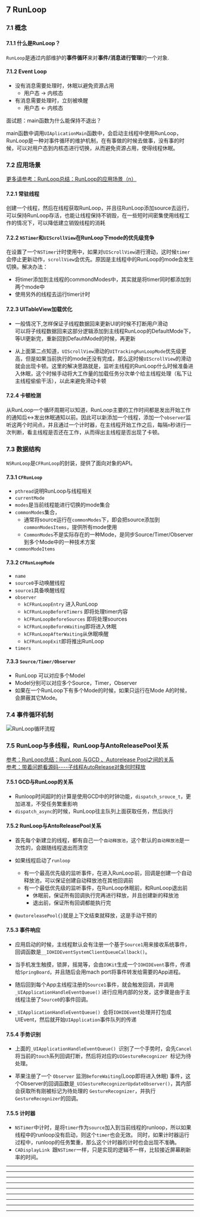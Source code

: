 ## 7 RunLoop


### 7.1 概念

#### 7.1.1 什么是RunLoop？

`RunLoop`是通过内部维护的**事件循环**来对**事件/消息进行管理**的一个对象.

#### 7.1.2 Event Loop

- 没有消息需要处理时，休眠以避免资源占用
	- 用户态 -> 内核态
- 有消息需要处理时，立刻被唤醒
	- 用户态 <- 内核态


面试题：main函数为什么能保持不退出？

main函数中调用`UIAplicationMain`函数中，会启动主线程中使用RunLoop，RunLoop是一种对事件循环的维护机制，在有事做的时候去做事，没有事的时候，可以对用户态到内核态进行切换，从而避免资源占用，使得线程休眠。

### 7.2 应用场景

[更多请参考：RunLoop总结：RunLoop的应用场景（n）](https://cloud.tencent.com/developer/article/1192474)

#### 7.2.1 常驻线程

创建一个线程，然后在线程获取RunLoop，并且往RunLoop添加source去运行，可以保持RunLoop存活，也能让线程保持不销毁，在一些短时间密集使用线程工作的情况下，可以降低建立销毁线程的消耗

#### 7.2.2 `NSTimer`和`UIScrollView`在RunLoop下mode的优先级竞争

在设置了一个`NSTimer`计时使用中，如果对`UIScrollView`进行滑动，这时候`timer`会停止更新动作，`scrollView`会优先。原因是主线程中的RunLoop的mode会发生切换。解决办法：

- 将timer添加到主线程的commondModes中，其实就是将timer同时都添加到两个mode中
- 使用另外的线程去运行timer计时

#### 7.2.3 UITableView加载优化

- 一般情况下,怎样保证子线程数据回来更新UI的时候不打断用户滑动<br>
可以将子线程数据回来这部分逻辑添加到主线程RunLoop的DefaultMode下，等UI更新完，重新回到DefaultMode的时候，再更新

- 从上面第二点知道，`UIScrollView`滑动的`UITrackingRunLoopMode`优先级更高，但是如果当前执行的mode还没有完成，那么这时候`UIScrollView`的滑动就会出现卡顿。这里的解决思路就是，监听主线程的RunLoop什么时候准备进入休眠，这个时候手动将大工作量的加载任务分次单个给主线程处理（私下让主线程偷偷干活），以此来避免滑动卡顿


#### 7.2.4 卡顿检测

从RunLoop一个循环周期可以知道，RunLoop主要的工作时间都是发出开始工作的通知后<->发出休眠通知以前。因此可以新添加一个线程，添加一个`observer`监听这两个时间点，并且通过一个计时器，在主线程开始工作之后，每隔`n`秒进行一次判断，看主线程是否还在工作，从而得出主线程是否出现了卡顿。


### 7.3 数据结构

`NSRunLoop`是`CFRunLoop`的封装，提供了面向对象的API。


#### 7.3.1 `CFRunLoop`

- `pthread`说明RunLoop与线程相关
- `currentMode`
- `modes`是当前线程能进行切换的mode集合
- `commonModes`集合，
	- 通常将source运行在`commonModes`下，即会把source添加到`commonModesItems`，提供所有mode使用
	- `CommonModes`不是实际存在的一种Mode，是同步Source/Timer/Observer到多个Mode中的一种技术方案
- `commonModeItems`

#### 7.3.2 `CFRunLoopMode`

- `name`
- `source0`手动唤醒线程
- `source1`具备唤醒线程
- `observer`
	- `kCFRunLoopEntry` 进入RunLoop
	- `kCFRunLoopBeforeTimers` 即将处理timer内容
	- `kCFRunLoopBeforeSources` 即将处理sources
	- `kCFRunLoopBeforeWaiting`即将进入休眠
	- `kCFRunLoopAfterWaiting`从休眠唤醒
	- `kCFRunLoopExit`即将推出RunLoop
- `timers`

#### 7.3.3 `Source/Timer/Observer`

- RunLoop 可以对应多个Model
- Model分别可以对应多个Source，Timer，Observer
- 如果在一个RunLoop下有多个Mode的时候，如果只运行在Mode A的时候，会屏蔽其它Mode。


### 7.4 事件循环机制

![RunLoop循环流程](./images/7/Runloop流程图.png)


### 7.5 RunLoop与多线程，RunLoop与AntoReleasePool关系

[参考：RunLoop总结：RunLoop 与GCD 、Autorelease Pool之间的关系](https://cloud.tencent.com/developer/article/1192476)<br>
[参考：带着问题看源码----子线程AutoRelease对象何时释放](https://suhou.github.io/2018/01/21/%E5%B8%A6%E7%9D%80%E9%97%AE%E9%A2%98%E7%9C%8B%E6%BA%90%E7%A0%81----%E5%AD%90%E7%BA%BF%E7%A8%8BAutoRelease%E5%AF%B9%E8%B1%A1%E4%BD%95%E6%97%B6%E9%87%8A%E6%94%BE/)

#### 7.5.1 GCD与RunLoop的关系

- Runloop时间超时的计算是使用GCD中的时钟功能，`dispatch_srouce_t`，更加进准，不受任务繁重影响
- `dispatch_async`的时候，RunLoop往主队列上面获取任务，然后执行



#### 7.5.2 RunLoop与AntoReleasePool关系
- 首先每个新建立的线程，都有自己一个`自动释放池`，这个默认的`自动释放池`是一次性的，会跟随线程退出而清空

- 如果线程启动了`runloop`
	- 有一个最高优先级的监听事件，在进入RunLoop前，回调是创建一个自动释放池，可以保证创建自动释放池在其他回调前
	- 有一个最低优先级的监听事件，在RunLoop休眠前，和RunLoop退出前
		- 休眠前，保证所有回调执行完再进行释放，并且创建新的释放池
		- 退出前，保证所有回调都能执行完
- `@autoreleasePool{}`就是上下文结束就释放，这是手动干预的


#### 7.5.3 事件响应

- 应用启动的时候，主线程默认会有注册一个基于`Source1`用来接收系统事件，回调函数是`__IOHIDEventSystemClientQueueCallback()`。

- 当手机发生触摸，锁屏，摇晃等，会由`IOKit`生成一个`IOHIDEvent`事件，传递给`SpringBoard`，并且随后会用mach port将事件转发给需要的App进程。

- 随后回到每个App主线程注册的`Source1`事件，就会触发回调，并调用 `_UIApplicationHandleEventQueue()` 进行应用内部的分发，这步骤是由于主线程注册了`Source0`的事件回调。

- `_UIApplicationHandleEventQueue() `会将`IOHIDEvent`处理并打包成UIEvent，然后就开始`UIApplication`事件队列的传递


#### 7.5.4  手势识别

- 上面的`_UIApplicationHandleEventQueue() `识别了一个手势时，会先`Cancel`将当前的`touch`系列回调打断，然后将对应的`UIGestureRecognizer `标记为待处理。

- 苹果注册了一个 `Observer` 监测`BeforeWaiting`(Loop即将进入休眠) 事件，这个Observer的回调函数是`_UIGestureRecognizerUpdateObserver()`，其内部会获取所有刚被标记为待处理的 `GestureRecognizer`，并执行`GestureRecognizer`的回调。

 
#### 7.5.5 计时器

- `NSTimer`中计时，是将`timer`作为`source`加入到当前线程的runloop，所以如果线程中的runloop没有启动，则这个`timer`也会无效。
同时，如果计时器运行过程中，runloop的任务繁重，那么这个计时器的计时也会出现不准确。
- `CADisplayLink `跟`NSTimer`一样，只是实现的逻辑不一样，比较接近屏幕刷新率的时间。


-----
-----
-----
-----
-----
-----
-----
-----
-----